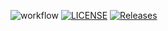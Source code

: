 ![workflow](https://github.com/Rnot585/sem/actions/workflows/main.yml/badge.svg)
[![LICENSE](https://img.shields.io/github/license/Rnot585/sem.svg?style=flat-square)](https://github.com/<github-username>/sem/blob/master/LICENSE)
[![Releases](https://img.shields.io/github/release/Rnot585/sem/all.svg?style=flat-square)](https://github.com/Rnot585/sem/releases)